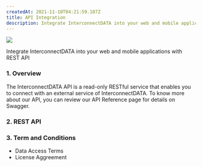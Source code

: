```yaml
---
createdAt: 2021-11-10T04:21:59.107Z
title: API Integration
description: Integrate InterconnectDATA into your web and mobile applications with REST API
---
```

<!--StartFragment-->

![](/img/jarakk.png)

Integrate InterconnectDATA into your web and mobile applications with REST API

### 1. Overview

The InterconnectDATA API is a read-only RESTful service that enables you to connect with an external service of InterconnectDATA. To know more about our API, you can review our API Reference page for details on Swagger.

### 2. REST API

### 3. Term and Conditions

* Data Access Terms
* License Aggreement

<!--EndFragment-->